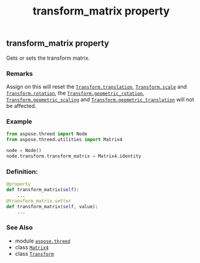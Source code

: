 ﻿---
title: transform_matrix property
second_title: Aspose.3D for Python via .NET API References
description: 
type: docs
weight: 310
url: /python-net/aspose.threed/transform/transform_matrix/
is_root: false
---

## transform_matrix property


Gets or sets the transform matrix.

### Remarks 


Assign on this will reset the [`Transform.translation`](/3d/python-net/aspose.threed/transform#translation), [`Transform.scale`](/3d/python-net/aspose.threed/transform#scale) and [`Transform.rotation`](/3d/python-net/aspose.threed/transform#rotation), the [`Transform.geometric_rotation`](/3d/python-net/aspose.threed/transform#geometric_rotation), [`Transform.geometric_scaling`](/3d/python-net/aspose.threed/transform#geometric_scaling) and [`Transform.geometric_translation`](/3d/python-net/aspose.threed/transform#geometric_translation) will not be affected.

### Example 


```python
from aspose.threed import Node
from aspose.threed.utilities import Matrix4

node = Node()
node.transform.transform_matrix = Matrix4.identity

```
### Definition:
```python
@property
def transform_matrix(self):
    ...
@transform_matrix.setter
def transform_matrix(self, value):
    ...
```

### See Also
* module [`aspose.threed`](../../)
* class [`Matrix4`](/3d/python-net/aspose.threed.utilities/matrix4)
* class [`Transform`](/3d/python-net/aspose.threed/transform)
